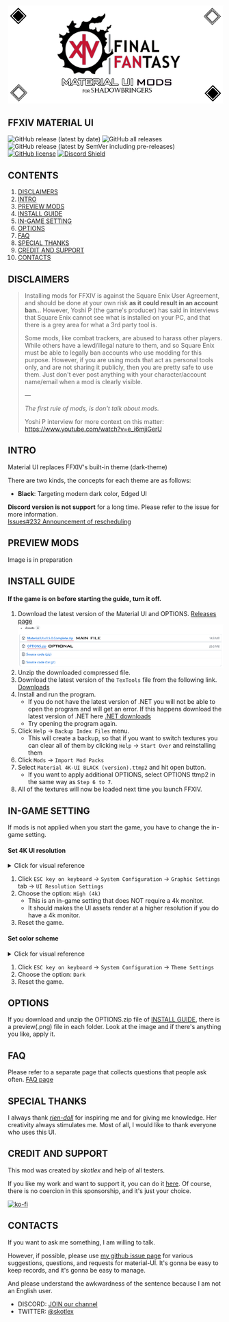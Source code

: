 ![logo](ModPacks/Resources/Preview/github_logo_new.png)

## FFXIV MATERIAL UI
![GitHub release (latest by date)](https://img.shields.io/github/v/release/skotlex/ffxiv-material-ui) ![GitHub all releases](https://img.shields.io/github/downloads/skotlex/ffxiv-material-ui/total) ![GitHub release (latest by SemVer including pre-releases)](https://img.shields.io/github/downloads-pre/skotlex/ffxiv-material-ui/latest/total) [![GitHub license](https://img.shields.io/github/license/skotlex/ffxiv-material-ui)](https://github.com/skotlex/ffxiv-material-ui/blob/master/LICENSE) [![Discord Shield](https://discordapp.com/api/guilds/838030043518599228/widget.png?style=shield)](https://discord.gg/T5sWUpgNPD)

## CONTENTS
1. [DISCLAIMERS](#disclaimers)
2. [INTRO](#intro)
3. [PREVIEW MODS](#preview-mods)
4. [INSTALL GUIDE](#install-guide)
5. [IN-GAME SETTING](#in-game-setting)
6. [OPTIONS](#options)
7. [FAQ](#faq)
8. [SPECIAL THANKS](#special-thanks)
9. [CREDIT AND SUPPORT](#credit-and-support)
10. [CONTACTS](#contacts)

## DISCLAIMERS
>Installing mods for FFXIV is against the Square Enix User Agreement, and should be done at your own risk __as it could result in an account ban__... However, Yoshi P (the game's producer) has said in interviews that Square Enix cannot see what is installed on your PC, and that there is a grey area for what a 3rd party tool is.
>
>Some mods, like combat trackers, are abused to harass other players. While others have a lewd/illegal nature to them, and so Square Enix must be able to legally ban accounts who use modding for this purpose. However, if you are using mods that act as personal tools only, and are not sharing it publicly, then you are pretty safe to use them. Just don't ever post anything with your character/account name/email when a mod is clearly visible.
>
>—
>
><i>The first rule of mods, is don't talk about mods.</i>
>
>Yoshi P interview for more context on this matter: https://www.youtube.com/watch?v=e_i6mjiGerU

## INTRO
Material UI replaces FFXIV's built-in theme (dark-theme)

There are two kinds, the concepts for each theme are as follows:

* **Black**: Targeting modern dark color, Edged UI

**Discord version is not support** for a long time. Please refer to the issue for more information.\
[Issues#232 Announcement of rescheduling](https://github.com/skotlex/ffxiv-material-ui/issues/232)

## PREVIEW MODS
Image is in preparation

## INSTALL GUIDE
#### If the game is on before starting the guide, turn it off.
1. Download the latest version of the Material UI and OPTIONS. [Releases page](https://github.com/skotlex/ffxiv-material-ui/releases)
![down_cnts](ModPacks/Resources/Preview/down_cnts.png)
2. Unzip the downloaded compressed file.
3. Download the latest version of the `TexTools` file from the following link. [Downloads](https://github.com/TexTools/FFXIV_TexTools_UI/releases/latest/download/Install_TexTools.exe)
4. Install and run the program.
    - If you do not have the latest version of .NET you will not be able to open the program and will get an error. If this happens download the latest version of .NET here  [.NET downloads](https://dotnet.microsoft.com/download/dotnet/5.0/runtime)
    - Try opening the program again.
5. Click `Help` → `Backup Index Files` menu.
    - This will create a backup, so that if you want to switch textures you can clear all of them by clicking `Help` → `Start Over` and reinstalling them
6. Click `Mods` → `Import Mod Packs`
7. Select `Material 4K-UI BLACK (version).ttmp2` and hit open button.
    - If you want to apply additional OPTIONS, select OPTIONS ttmp2 in the same way as `Step 6 to 7`.
8. All of the textures will now be loaded next time you launch FFXIV.

## IN-GAME SETTING
If mods is not applied when you start the game, you have to change the in-game setting.
#### Set 4K UI resolution
<details>
<summary>Click for visual reference</summary>

![guide1](ModPacks/Resources/Preview/guide1.png)

</details>

1. Click `ESC key on keyboard` → `System Configuration` → `Graphic Settings` tab → `UI Resolution Settings`
2. Choose the option: `High (4k)`
    - This is an in-game setting that does NOT require a 4k monitor.
    - It should makes the UI assets render at a higher resolution if you do have a 4k monitor.
3. Reset the game.
#### Set color scheme
<details>
<summary>Click for visual reference</summary>

![guide2](ModPacks/Resources/Preview/guide2.png)

</details>

1. Click `ESC key on keyboard` → `System Configuration` → `Theme Settings`
2. Choose the option: `Dark`
3. Reset the game.

## OPTIONS
If you download and unzip the OPTIONS.zip file of [INSTALL GUIDE](#install-guide), there is a preview(.png) file in each folder. Look at the image and if there's anything you like, apply it.

## FAQ
Please refer to a separate page that collects questions that people ask often. [FAQ page](FAQ.md)

## SPECIAL THANKS
I always thank [*rien-doll*](https://github.com/rien-doll/minimal-ui) for inspiring me and for giving me knowledge. Her creativity always stimulates me. Most of all, I would like to thank everyone who uses this UI.

## CREDIT AND SUPPORT
This mod was created by *skotlex* and help of all testers.

If you like my work and want to support it, you can do it [here](https://ko-fi.com/skotlex). Of course, there is no coercion in this sponsorship, and it's just your choice.

[![ko-fi](https://www.ko-fi.com/img/githubbutton_sm.svg)](https://ko-fi.com/O4O8YTN7)

## CONTACTS

If you want to ask me something, I am willing to talk.

However, if possible, please use [my github issue page](https://github.com/skotlex/ffxiv-material-ui/issues) for various suggestions, questions, and requests for material-UI. It's gonna be easy to keep records, and it's gonna be easy to manage.

And please understand the awkwardness of the sentence because I am not an English user.

* DISCORD: [JOIN our channel](https://discord.gg/T5sWUpgNPD)
* TWITTER: [@skotlex](https://twitter.com/skotlex)
